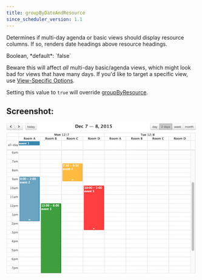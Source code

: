 ```yaml
---
title: groupByDateAndResource
since_scheduler_version: 1.1
---
```


Determines if multi-day agenda or basic views should display resource columns. If so, renders date headings above resource headings.

<div class='spec' markdown='1'>
Boolean, *default*: `false`
</div>

Beware this will affect *all* multi-day basic/agenda views, which might look bad for views that have many days. If you'd like to target a specific view, use [View-Specific Options](view-specific-options).

Setting this value to `true` will override [groupByResource](groupByResource).


## Screenshot:

<img src='groupByDateAndResource.png' width='608' style='margin-left:-2px' alt='dates above resources' />
